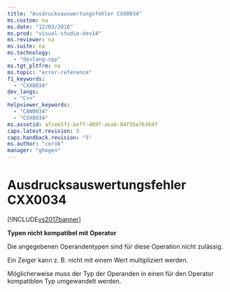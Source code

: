 ```yaml
---
title: "Ausdrucksauswertungsfehler CXX0034"
ms.custom: na
ms.date: "12/03/2016"
ms.prod: "visual-studio-dev14"
ms.reviewer: na
ms.suite: na
ms.technology: 
  - "devlang-cpp"
ms.tgt_pltfrm: na
ms.topic: "error-reference"
f1_keywords: 
  - "CXX0034"
dev_langs: 
  - "C++"
helpviewer_keywords: 
  - "CAN0034"
  - "CXX0034"
ms.assetid: afcee5f1-beff-489f-aea6-04f55e76364f
caps.latest.revision: 5
caps.handback.revision: "5"
ms.author: "corob"
manager: "ghogen"
---
```

# Ausdrucksauswertungsfehler CXX0034
[!INCLUDE[vs2017banner](../../assembler/inline/includes/vs2017banner.md)]

**Typen nicht kompatibel mit Operator**  
  
 Die angegebenen Operandentypen sind für diese Operation nicht zulässig.  
  
 Ein Zeiger kann z. B. nicht mit einem Wert multipliziert werden.  
  
 Möglicherweise muss der Typ der Operanden in einen für den Operator kompatiblen Typ umgewandelt werden.